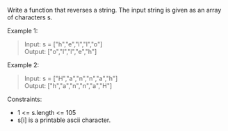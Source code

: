 Write a function that reverses a string. The input string is given as an array of characters s.

Example 1:

>Input: s = ["h","e","l","l","o"]  
Output: ["o","l","l","e","h"]

Example 2:

>Input: s = ["H","a","n","n","a","h"]  
Output: ["h","a","n","n","a","H"]

Constraints:

- 1 <= s.length <= 105
- s[i] is a printable ascii character.
